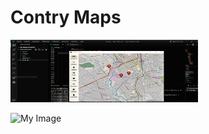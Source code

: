 # Contry Maps

<img src="/images/ContryMap.PNG" width="300" height="100">

![My Image](../images/ContryMap.png)


